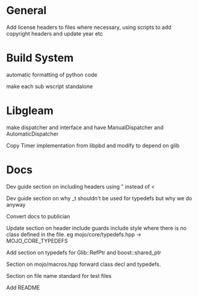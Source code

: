 # General

Add license headers to files where necessary, using scripts to add copyright
headers and update year etc

# Build System

automatic formatting of python code

make each sub wscript standalone

# Libgleam

make dispatcher and interface and have ManualDispatcher and AutomaticDispatcher

Copy Timer implementation from libpbd and modify to depend on glib


# Docs

Dev guide section on including headers using " instead of <

Dev guide section on why _t shouldn't be used for typedefs but
why we do anyway

Convert docs to publician

Update section on header include guards include style where there
is no class defined in the file. eg mojo/core/typedefs.hpp ->
MOJO_CORE_TYPEDEFS

Add section on typedefs for Glib::RefPtr and boost::shared_ptr

Section on mojo/macros.hpp forward class decl and typedefs.

Section on file name standard for test files

Add README
